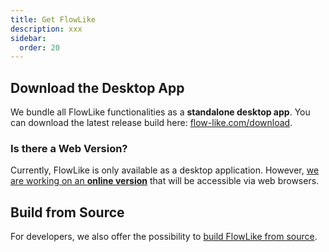 ```yaml
---
title: Get FlowLike
description: xxx
sidebar:
  order: 20
---
```


## Download the Desktop App
We bundle all FlowLike functionalities as a **standalone desktop app**. You can download the latest release build here: [flow-like.com/download](https://flow-like.com/download/).

### Is there a Web Version?
Currently, FlowLike is only available as a desktop application. However, [we are working on an **online version**](https://github.com/TM9657/flow-like/discussions/101) that will be accessible via web browsers.

## Build from Source
For developers, we also offer the possibility to [build FlowLike from source](/dev/build/).
